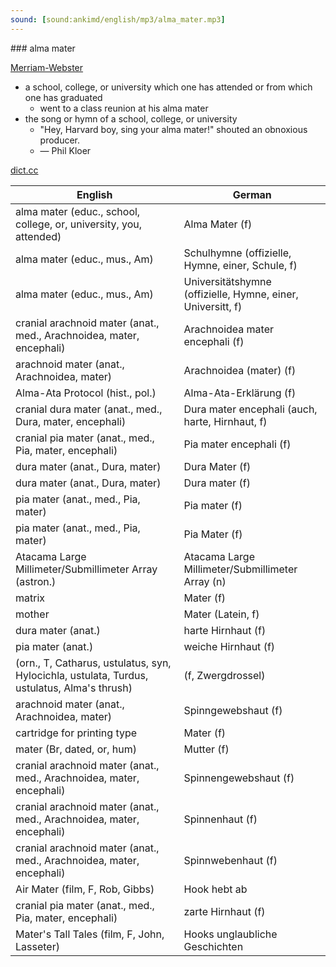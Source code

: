 ```yaml
---
sound: [sound:ankimd/english/mp3/alma_mater.mp3]
---
```


\### alma mater

[Merriam-Webster](https://www.merriam-webster.com/dictionary/alma+mater)

- a school, college, or university which one has attended or from which one has graduated
    - went to a class reunion at his alma mater
- the song or hymn of a school, college, or university
    - "Hey, Harvard boy, sing your alma mater!" shouted an obnoxious producer.
    - — Phil Kloer

[dict.cc](https://www.dict.cc/alma+mater)

| English        | German       |
| -------------- | ------------ |
| alma mater (educ., school, college, or, university, you, attended) | Alma Mater (f) |
| alma mater (educ., mus., Am) | Schulhymne (offizielle, Hymne, einer, Schule, f) |
| alma mater (educ., mus., Am) | Universitätshymne (offizielle, Hymne, einer, Universitt, f) |
| cranial arachnoid mater (anat., med., Arachnoidea, mater, encephali) | Arachnoidea mater encephali (f) |
| arachnoid mater (anat., Arachnoidea, mater) | Arachnoidea (mater) (f) |
| Alma-Ata Protocol (hist., pol.) | Alma-Ata-Erklärung (f) |
| cranial dura mater (anat., med., Dura, mater, encephali) | Dura mater encephali (auch, harte, Hirnhaut, f) |
| cranial pia mater (anat., med., Pia, mater, encephali) | Pia mater encephali (f) |
| dura mater (anat., Dura, mater) | Dura Mater (f) |
| dura mater (anat., Dura, mater) | Dura mater (f) |
| pia mater (anat., med., Pia, mater) | Pia mater (f) |
| pia mater (anat., med., Pia, mater) | Pia Mater (f) |
| Atacama Large Millimeter/Submillimeter Array <ALMA> (astron.) | Atacama Large Millimeter/Submillimeter Array <ALMA> (n) |
| matrix | Mater (f) |
| mother | Mater (Latein, f) |
| dura mater (anat.) | harte Hirnhaut (f) |
| pia mater (anat.) | weiche Hirnhaut (f) |
|  (orn., T, Catharus, ustulatus, syn, Hylocichla, ustulata, Turdus, ustulatus, Alma's thrush) |  (f, Zwergdrossel) |
| arachnoid mater (anat., Arachnoidea, mater) | Spinngewebshaut (f) |
| cartridge for printing type | Mater (f) |
| mater (Br, dated, or, hum) | Mutter (f) |
| cranial arachnoid mater (anat., med., Arachnoidea, mater, encephali) | Spinnengewebshaut (f) |
| cranial arachnoid mater (anat., med., Arachnoidea, mater, encephali) | Spinnenhaut (f) |
| cranial arachnoid mater (anat., med., Arachnoidea, mater, encephali) | Spinnwebenhaut (f) |
| Air Mater (film, F, Rob, Gibbs) | Hook hebt ab |
| cranial pia mater (anat., med., Pia, mater, encephali) | zarte Hirnhaut (f) |
| Mater's Tall Tales (film, F, John, Lasseter) | Hooks unglaubliche Geschichten |
